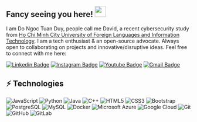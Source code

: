 ## Fancy seeing you here! <img src="https://raw.githubusercontent.com/aemmadi/aemmadi/master/wave.gif" width="30">

I am Do Ngoc Tuan Duy, people call me David, a recent cybersecurity study from [ Ho Chi Minh City University of Foreign Languages and Information Technology](https://huflit.edu.vn/). I am a tech enthusiast & an open-source advocate. Always open to collaborating on projects and innovative/disruptive ideas. Feel free to connect with me here:

[![Linkedin Badge](https://img.shields.io/badge/-tuanduy-blue?style=flat-square&logo=Linkedin&logoColor=white&link=https://www.linkedin.com/in/tdcyber1110/)](https://www.linkedin.com/in/tdcyber1110/)
[![Instagram Badge](https://img.shields.io/badge/-dntuanduy124-purple?style=flat-square&logo=instagram&logoColor=white&link=https://www.instagram.com/_duy.tuan24/)](https://www.instagram.com/_duy.tuan24/)
[![Youtube Badge](https://img.shields.io/badge/-tuanduy-darkred?style=flat-square&logo=youtube&logoColor=white&link=https://www.youtube.com/@duytuan2720)](https://www.youtube.com/@duytuan2720)
[![Gmail Badge](https://img.shields.io/badge/-tuanduy1411@gmail.com-c14438?style=flat-square&logo=Gmail&logoColor=white&link=mailto:tuanduy1411@gmail.com)](mailto:tuanduy1411@gmail.com)

## ⚡ Technologies

![JavaScript](https://img.shields.io/badge/-JavaScript-black?style=flat-square&logo=javascript)
![Python](https://img.shields.io/badge/-Python-black?style=flat-square&logo=Python)
![Java](https://img.shields.io/badge/-java-E34A86?style=flat-square&logo=java)
![C++](https://img.shields.io/badge/-C++-00599C?style=flat-square&logo=c#)
![HTML5](https://img.shields.io/badge/-HTML5-E34F26?style=flat-square&logo=html5&logoColor=white)
![CSS3](https://img.shields.io/badge/-CSS3-1572B6?style=flat-square&logo=css3)
![Bootstrap](https://img.shields.io/badge/-Bootstrap-563D7C?style=flat-square&logo=bootstrap)
![PostgreSQL](https://img.shields.io/badge/-PostgreSQL-336791?style=flat-square&logo=postgresql)
![MySQL](https://img.shields.io/badge/-MySQL-black?style=flat-square&logo=mysql)
![Docker](https://img.shields.io/badge/-Docker-black?style=flat-square&logo=docker)
![Microsoft Azure](https://img.shields.io/badge/Microsoft%20Azure-232F7E?style=flat-square&logo=microsoft-azure)
![Google Cloud](https://img.shields.io/badge/Google%20Cloud-black?style=flat-square&logo=google-cloud)
![Git](https://img.shields.io/badge/-Git-black?style=flat-square&logo=git)
![GitHub](https://img.shields.io/badge/-GitHub-181717?style=flat-square&logo=github)
![GitLab](https://img.shields.io/badge/-GitLab-FCA121?style=flat-square&logo=gitlab)


<!-- ![Github Stats](https://github-readme-stats.vercel.app/api?username=aemmadi&count_private=true&show_icons=true&include_all_commits=true) -->


